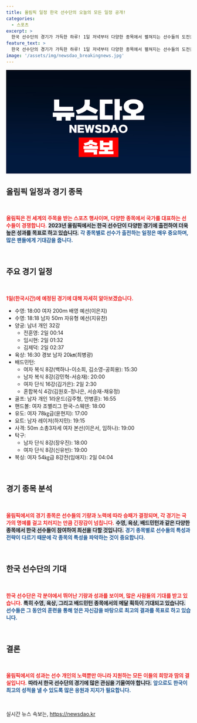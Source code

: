 ```yaml
---
title: 올림픽 일정 한국 선수단의 오늘의 모든 일정 공개!
categories:
  - 스포츠
excerpt: >
  한국 선수단의 경기가 가득한 하루! 1일 저녁부터 다양한 종목에서 펼쳐지는 선수들의 도전을 놓치지 마세요. 금빛 꿈을 향한 뜨거운 경쟁이 시작됩니다!
feature_text: >
  한국 선수단의 경기가 가득한 하루! 1일 저녁부터 다양한 종목에서 펼쳐지는 선수들의 도전을 놓치지 마세요. 금빛 꿈을 향한 뜨거운 경쟁이 시작됩니다!
image: '/assets/img/newsdao_breakingnews.jpg'
---
```


<p><img src="/assets/img/newsdao_breakingnews.jpg" alt="ontimetimes 속보" /></p>

<h2 data-ke-size="size26">올림픽 일정과 경기 종목</h2>

<p data-ke-size="size16">&nbsp;</p>

<p><b><span style="color: #ee2323;">올림픽은 전 세계의 주목을 받는 스포츠 행사이며, 다양한 종목에서 국가를 대표하는 선수들이 경쟁합니다.</span></b> <b><span style="background-color: #21538527;">2023년 올림픽에서는 한국 선수단이 다양한 경기에 출전하여 더욱 높은 성과를 목표로 하고 있습니다.</span></b> <b><span style="color: #1a5490;">각 종목별로 선수가 출전하는 일정은 매우 중요하며, 많은 팬들에게 기대감을 줍니다.</span></b> </p>

<p data-ke-size="size16">&nbsp;</p>

<h2 data-ke-size="size26">주요 경기 일정</h2>

<p data-ke-size="size16">&nbsp;</p>

<p><b><span style="color: #ee2323;">1일(한국시간)에 예정된 경기에 대해 자세히 알아보겠습니다.</span></b>  </p>

<ul>
    <li>수영: 18:00 여자 200ｍ 배영 예선(이은지)</li>
    <li>수영: 18:18 남자 50ｍ 자유형 예선(지유찬)</li>
    <li>양궁: 남녀 개인 32강
        <ul>
            <li>전훈영: 2일 00:14</li>
            <li>임시현: 2일 01:32</li>
            <li>김제덕: 2일 02:37</li>
        </ul>
    </li>
    <li>육상: 16:30 경보 남자 20㎞(최병광)</li>
    <li>배드민턴: 
        <ul>
            <li>여자 복식 8강(백하나-이소희, 김소영-공희용): 15:30</li>
            <li>남자 복식 8강(강민혁-서승재): 20:00</li>
            <li>여자 단식 16강(김가은): 2일 2:30</li>
            <li>혼합복식 4강(김원호-정나은, 서승재-채유정)</li>
        </ul>
    </li>
    <li>골프: 남자 개인 1라운드(김주형, 안병훈): 16:55</li>
    <li>핸드볼: 여자 조별리그 한국-스웨덴: 18:00</li>
    <li>유도: 여자 78㎏급(윤현지): 17:00</li>
    <li>요트: 남자 레이저(하지민): 19:15</li>
    <li>사격: 50m 소총3자세 여자 본선(이은서, 임하나): 19:00</li>
    <li>탁구: 
        <ul>
            <li>남자 단식 8강(장우진): 18:00</li>
            <li>여자 단식 8강(신유빈): 19:00</li>
        </ul>
    </li>
    <li>복싱: 여자 54㎏급 8강전(임애지): 2일 04:04</li>
</ul>

<p data-ke-size="size16">&nbsp;</p>

<h2 data-ke-size="size26">경기 종목 분석</h2>

<p data-ke-size="size16">&nbsp;</p>

<p><b><span style="color: #ee2323;">올림픽에서의 경기 종목은 선수들의 기량과 노력에 따라 승패가 결정되며, 각 경기는 국가의 명예를 걸고 치러지는 만큼 긴장감이 넘칩니다.</span></b> <b><span style="background-color: #21538527;">수영, 육상, 배드민턴과 같은 다양한 종목에서 한국 선수들이 참여하여 최선을 다할 것입니다.</span></b> <b><span style="color: #1a5490;">경기 종목별로 선수들의 특성과 전략이 다르기 때문에 각 종목의 특성을 파악하는 것이 중요합니다.</span></b> </p>

<p data-ke-size="size16">&nbsp;</p>

<h2 data-ke-size="size26">한국 선수단의 기대</h2>

<p data-ke-size="size16">&nbsp;</p>

<p><b><span style="color: #ee2323;">한국 선수단은 각 분야에서 뛰어난 기량과 성과를 보이며, 많은 사람들의 기대를 받고 있습니다.</span></b> <b><span style="background-color: #21538527;">특히 수영, 육상, 그리고 배드민턴 종목에서의 메달 획득이 기대되고 있습니다.</span></b> <b><span style="color: #1a5490;">선수들은 그 동안의 훈련을 통해 얻은 자신감을 바탕으로 최고의 결과를 목표로 하고 있습니다.</span></b> </p>

<p data-ke-size="size16">&nbsp;</p>

<h2 data-ke-size="size26">결론</h2>

<p data-ke-size="size16">&nbsp;</p>

<p><b><span style="color: #ee2323;">올림픽에서의 성과는 선수 개인의 노력뿐만 아니라 지원하는 모든 이들의 희망과 땀의 결실입니다.</span></b> <b><span style="background-color: #21538527;">따라서 한국 선수단의 경기에 많은 관심을 기울여야 합니다.</span></b> <b><span style="color: #1a5490;">앞으로도 한국이 최고의 성적을 낼 수 있도록 많은 응원과 지지가 필요합니다.</span></b> </p>

<p data-ke-size="size16">&nbsp;</p>
실시간 뉴스 속보는, <a href="https://newsdao.kr" rel="dofollow">https://newsdao.kr</a>


